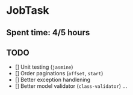 # JobTask

## Spent time: 4/5 hours

## TODO
- [] Unit testing (`jasmine`)
- [] Order paginations (`offset`, `start`)
- [] Better exception handlening
- [] Better model validator (`class-validator`)
...